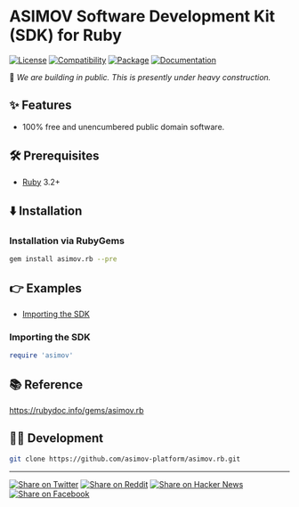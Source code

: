 # ASIMOV Software Development Kit (SDK) for Ruby

[![License](https://img.shields.io/badge/license-Public%20Domain-blue.svg)](https://unlicense.org)
[![Compatibility](https://img.shields.io/badge/ruby-3.2%2B-blue)](https://endoflife.date/ruby)
[![Package](https://img.shields.io/gem/v/asimov.rb)](https://rubygems.org/gems/asimov.rb)
[![Documentation](https://img.shields.io/badge/rubydoc-latest-blue)](https://rubydoc.info/gems/asimov.rb)

🚧 _We are building in public. This is presently under heavy construction._

## ✨ Features

- 100% free and unencumbered public domain software.

## 🛠️ Prerequisites

- [Ruby] 3.2+

## ⬇️ Installation

### Installation via RubyGems

```bash
gem install asimov.rb --pre
```

## 👉 Examples

- [Importing the SDK](#importing-the-sdk)

### Importing the SDK

```ruby
require 'asimov'
```

## 📚 Reference

https://rubydoc.info/gems/asimov.rb

## 👨‍💻 Development

```bash
git clone https://github.com/asimov-platform/asimov.rb.git
```

- - -

[![Share on Twitter](https://img.shields.io/badge/share%20on-twitter-03A9F4?logo=twitter)](https://twitter.com/share?url=https://github.com/asimov-platform/asimov.rb&text=ASIMOV%20Software%20Development%20Kit%20%28SDK%29%20for%20Ruby)
[![Share on Reddit](https://img.shields.io/badge/share%20on-reddit-red?logo=reddit)](https://reddit.com/submit?url=https://github.com/asimov-platform/asimov.rb&title=ASIMOV%20Software%20Development%20Kit%20%28SDK%29%20for%20Ruby)
[![Share on Hacker News](https://img.shields.io/badge/share%20on-hacker%20news-orange?logo=ycombinator)](https://news.ycombinator.com/submitlink?u=https://github.com/asimov-platform/asimov.rb&t=ASIMOV%20Software%20Development%20Kit%20%28SDK%29%20for%20Ruby)
[![Share on Facebook](https://img.shields.io/badge/share%20on-facebook-1976D2?logo=facebook)](https://www.facebook.com/sharer/sharer.php?u=https://github.com/asimov-platform/asimov.rb)

[Ruby]: https://ruby-lang.org
